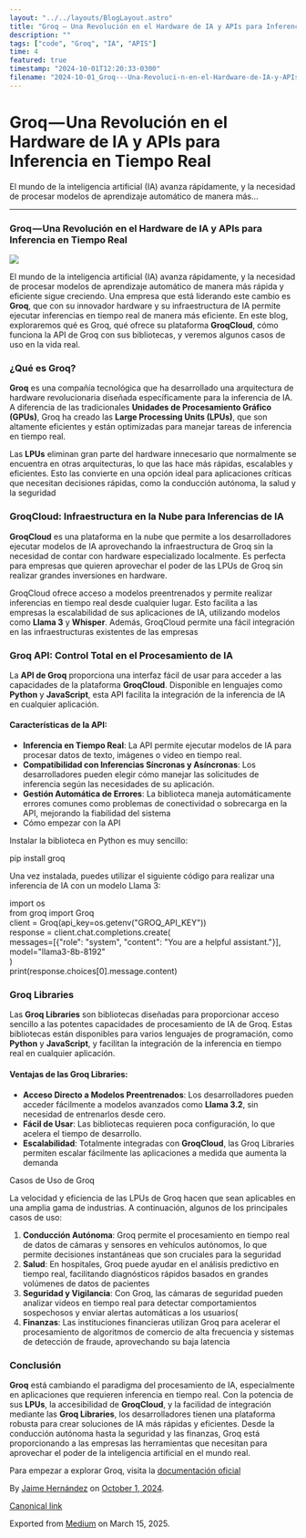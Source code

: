 ```yaml
---
layout: "../../layouts/BlogLayout.astro"
title: "Groq — Una Revolución en el Hardware de IA y APIs para Inferencia en Tiempo Real"
description: ""
tags: ["code", "Groq", "IA", "APIS"]
time: 4
featured: true
timestamp: "2024-10-01T12:20:33-0300"
filename: "2024-10-01_Groq---Una-Revoluci-n-en-el-Hardware-de-IA-y-APIs-para-Inferencia-en-Tiempo-Real-3df6df5e8992"
---
```


Groq — Una Revolución en el Hardware de IA y APIs para Inferencia en Tiempo Real
================================================================================

El mundo de la inteligencia artificial (IA) avanza rápidamente, y la necesidad de procesar modelos de aprendizaje automático de manera más…

* * *

### Groq — Una Revolución en el Hardware de IA y APIs para Inferencia en Tiempo Real

![](https://cdn-images-1.medium.com/max/800/1*k_BIsp2iJdwb6T3Kdg3aeQ.jpeg)

El mundo de la inteligencia artificial (IA) avanza rápidamente, y la necesidad de procesar modelos de aprendizaje automático de manera más rápida y eficiente sigue creciendo. Una empresa que está liderando este cambio es **Groq**, que con su innovador hardware y su infraestructura de IA permite ejecutar inferencias en tiempo real de manera más eficiente. En este blog, exploraremos qué es Groq, qué ofrece su plataforma **GroqCloud**, cómo funciona la API de Groq con sus bibliotecas, y veremos algunos casos de uso en la vida real.

### ¿Qué es Groq?

**Groq** es una compañía tecnológica que ha desarrollado una arquitectura de hardware revolucionaria diseñada específicamente para la inferencia de IA. A diferencia de las tradicionales **Unidades de Procesamiento Gráfico (GPUs)**, Groq ha creado las **Large Processing Units (LPUs)**, que son altamente eficientes y están optimizadas para manejar tareas de inferencia en tiempo real.

Las **LPUs** eliminan gran parte del hardware innecesario que normalmente se encuentra en otras arquitecturas, lo que las hace más rápidas, escalables y eficientes. Esto las convierte en una opción ideal para aplicaciones críticas que necesitan decisiones rápidas, como la conducción autónoma, la salud y la seguridad​

### GroqCloud: Infraestructura en la Nube para Inferencias de IA

**GroqCloud** es una plataforma en la nube que permite a los desarrolladores ejecutar modelos de IA aprovechando la infraestructura de Groq sin la necesidad de contar con hardware especializado localmente. Es perfecta para empresas que quieren aprovechar el poder de las LPUs de Groq sin realizar grandes inversiones en hardware.

GroqCloud ofrece acceso a modelos preentrenados y permite realizar inferencias en tiempo real desde cualquier lugar. Esto facilita a las empresas la escalabilidad de sus aplicaciones de IA, utilizando modelos como **Llama 3** y **Whisper**. Además, GroqCloud permite una fácil integración en las infraestructuras existentes de las empresas​

### Groq API: Control Total en el Procesamiento de IA

La **API de Groq** proporciona una interfaz fácil de usar para acceder a las capacidades de la plataforma **GroqCloud**. Disponible en lenguajes como **Python** y **JavaScript**, esta API facilita la integración de la inferencia de IA en cualquier aplicación.

#### Características de la API:

*   **Inferencia en Tiempo Real**: La API permite ejecutar modelos de IA para procesar datos de texto, imágenes o video en tiempo real.
*   **Compatibilidad con Inferencias Síncronas y Asíncronas**: Los desarrolladores pueden elegir cómo manejar las solicitudes de inferencia según las necesidades de su aplicación.
*   **Gestión Automática de Errores**: La biblioteca maneja automáticamente errores comunes como problemas de conectividad o sobrecarga en la API, mejorando la fiabilidad del sistema​
*   Cómo empezar con la API

Instalar la biblioteca en Python es muy sencillo:

pip install groq

Una vez instalada, puedes utilizar el siguiente código para realizar una inferencia de IA con un modelo Llama 3:

import os  
from groq import Groq  
client = Groq(api\_key=os.getenv("GROQ\_API\_KEY"))  
response = client.chat.completions.create(  
    messages=\[{"role": "system", "content": "You are a helpful assistant."}\],  
    model="llama3-8b-8192"  
)  
print(response.choices\[0\].message.content)

### Groq Libraries

Las **Groq Libraries** son bibliotecas diseñadas para proporcionar acceso sencillo a las potentes capacidades de procesamiento de IA de Groq. Estas bibliotecas están disponibles para varios lenguajes de programación, como **Python** y **JavaScript**, y facilitan la integración de la inferencia en tiempo real en cualquier aplicación.

#### Ventajas de las Groq Libraries:

*   **Acceso Directo a Modelos Preentrenados**: Los desarrolladores pueden acceder fácilmente a modelos avanzados como **Llama 3.2**, sin necesidad de entrenarlos desde cero.
*   **Fácil de Usar**: Las bibliotecas requieren poca configuración, lo que acelera el tiempo de desarrollo.
*   **Escalabilidad**: Totalmente integradas con **GroqCloud**, las Groq Libraries permiten escalar fácilmente las aplicaciones a medida que aumenta la demanda​

Casos de Uso de Groq

La velocidad y eficiencia de las LPUs de Groq hacen que sean aplicables en una amplia gama de industrias. A continuación, algunos de los principales casos de uso:

1.  **Conducción Autónoma**: Groq permite el procesamiento en tiempo real de datos de cámaras y sensores en vehículos autónomos, lo que permite decisiones instantáneas que son cruciales para la seguridad​
2.  **Salud**: En hospitales, Groq puede ayudar en el análisis predictivo en tiempo real, facilitando diagnósticos rápidos basados en grandes volúmenes de datos de pacientes​
3.  **Seguridad y Vigilancia**: Con Groq, las cámaras de seguridad pueden analizar videos en tiempo real para detectar comportamientos sospechosos y enviar alertas automáticas a los usuarios​(
4.  **Finanzas**: Las instituciones financieras utilizan Groq para acelerar el procesamiento de algoritmos de comercio de alta frecuencia y sistemas de detección de fraude, aprovechando su baja latencia​

### Conclusión

**Groq** está cambiando el paradigma del procesamiento de IA, especialmente en aplicaciones que requieren inferencia en tiempo real. Con la potencia de sus **LPUs**, la accesibilidad de **GroqCloud**, y la facilidad de integración mediante las **Groq Libraries**, los desarrolladores tienen una plataforma robusta para crear soluciones de IA más rápidas y eficientes. Desde la conducción autónoma hasta la seguridad y las finanzas, Groq está proporcionando a las empresas las herramientas que necesitan para aprovechar el poder de la inteligencia artificial en el mundo real.

Para empezar a explorar Groq, visita la [documentación oficial](https://console.groq.com/docs)​

By [Jaime Hernández](https://medium.com/@devjaime) on [October 1, 2024](https://medium.com/p/3df6df5e8992).

[Canonical link](https://medium.com/@devjaime/groq-una-revoluci%C3%B3n-en-el-hardware-de-ia-y-apis-para-inferencia-en-tiempo-real-3df6df5e8992)

Exported from [Medium](https://medium.com) on March 15, 2025.